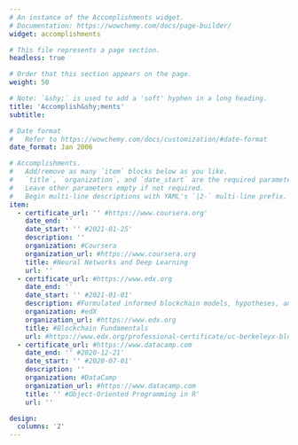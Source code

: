 ```yaml
---
# An instance of the Accomplishments widget.
# Documentation: https://wowchemy.com/docs/page-builder/
widget: accomplishments

# This file represents a page section.
headless: true

# Order that this section appears on the page.
weight: 50

# Note: `&shy;` is used to add a 'soft' hyphen in a long heading.
title: 'Accomplish&shy;ments'
subtitle:

# Date format
#   Refer to https://wowchemy.com/docs/customization/#date-format
date_format: Jan 2006

# Accomplishments.
#   Add/remove as many `item` blocks below as you like.
#   `title`, `organization`, and `date_start` are the required parameters.
#   Leave other parameters empty if not required.
#   Begin multi-line descriptions with YAML's `|2-` multi-line prefix.
item:
  - certificate_url: '' #https://www.coursera.org'
    date_end: ''
    date_start: '' #2021-01-25'
    description: ''
    organization: #Coursera
    organization_url: #https://www.coursera.org
    title: #Neural Networks and Deep Learning
    url: ''
  - certificate_url: #https://www.edx.org
    date_end: ''
    date_start: '' #2021-01-01'
    description: #Formulated informed blockchain models, hypotheses, and use cases.
    organization: #edX
    organization_url: #https://www.edx.org
    title: #Blockchain Fundamentals
    url: #https://www.edx.org/professional-certificate/uc-berkeleyx-blockchain-fundamentals
  - certificate_url: #https://www.datacamp.com
    date_end: '' #2020-12-21'
    date_start: '' #2020-07-01'
    description: ''
    organization: #DataCamp
    organization_url: #https://www.datacamp.com
    title: '' #Object-Oriented Programming in R'
    url: ''

design:
  columns: '2'
---
```

